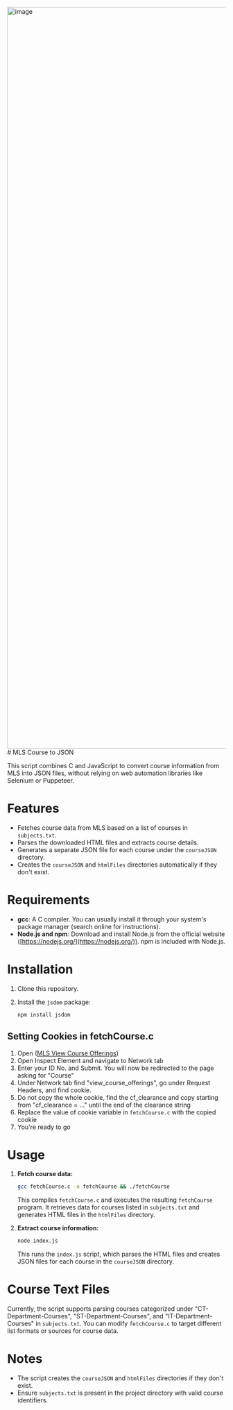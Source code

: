 <img width="1710" alt="image" src="https://github.com/user-attachments/assets/e91194f6-ef6c-464b-9c36-4a1de84fb89c"># MLS Course to JSON

This script combines C and JavaScript to convert course information from MLS into JSON files, without relying on web automation libraries like Selenium or Puppeteer.

# Features

- Fetches course data from MLS based on a list of courses in `subjects.txt`.
- Parses the downloaded HTML files and extracts course details.
- Generates a separate JSON file for each course under the `courseJSON` directory.
- Creates the `courseJSON` and `htmlFiles` directories automatically if they don't exist.

# Requirements

- **gcc**: A C compiler. You can usually install it through your system's package manager (search online for instructions).
- **Node.js and npm**: Download and install Node.js from the official website ([https://nodejs.org/](https://nodejs.org/)). npm is included with Node.js.

# Installation

1. Clone this repository.
2. Install the `jsdom` package:

   ```bash
   npm install jsdom
   ```
   
## Setting Cookies in fetchCourse.c
1. Open ([MLS View Course Offerings](https://enroll.dlsu.edu.ph/dlsu/view_course_offerings))
2. Open Inspect Element and navigate to Network tab
3. Enter your ID No. and Submit. You will now be redirected to the page asking for "Course"
4. Under Network tab find "view_course_offerings", go under Request Headers, and find cookie.
5. Do not copy the whole cookie, find the cf_clearance and copy starting from "cf_clearance = ..." until the end of the clearance string
6. Replace the value of cookie variable in `fetchCourse.c` with the copied cookie
7. You're ready to go



# Usage

1. **Fetch course data:**
   ```bash
   gcc fetchCourse.c -o fetchCourse && ./fetchCourse
   ```
   This compiles `fetchCourse.c` and executes the resulting `fetchCourse` program. It retrieves data for courses listed in `subjects.txt` and generates HTML files in the `htmlFiles` directory.

2. **Extract course information:**
   ```bash
   node index.js
   ```
   This runs the `index.js` script, which parses the HTML files and creates JSON files for each course in the `courseJSON` directory.

# Course Text Files

Currently, the script supports parsing courses categorized under "CT-Department-Courses", "ST-Department-Courses", and "IT-Department-Courses" in `subjects.txt`. You can modify `fetchCourse.c` to target different list formats or sources for course data.

# Notes

- The script creates the `courseJSON` and `htmlFiles` directories if they don't exist.
- Ensure `subjects.txt` is present in the project directory with valid course identifiers.


